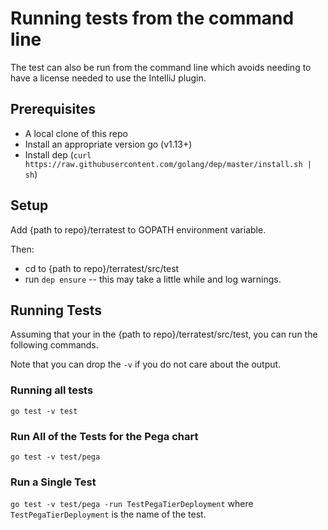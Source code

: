# Running tests from the command line

The test can also be run from the command line which avoids needing to have a license needed to use the IntelliJ plugin.

## Prerequisites
- A local clone of this repo
- Install an appropriate version go (v1.13+)
- Install dep (```curl https://raw.githubusercontent.com/golang/dep/master/install.sh | sh```)

## Setup
Add {path to repo}/terratest to GOPATH environment variable.

Then:
- cd to {path to repo}/terratest/src/test
- run ```dep ensure``` -- this may take a little while and log warnings.

## Running Tests

Assuming that your in the {path to repo}/terratest/src/test, you can run the following commands. 

Note that you can drop the ```-v``` if you do not care about the output.

### Running all tests
```go test -v test```

### Run All of the Tests for the Pega chart
```go test -v test/pega```

### Run a Single Test
```go test -v test/pega -run TestPegaTierDeployment``` where ```TestPegaTierDeployment``` is the name of the test.
